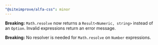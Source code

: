 ```yaml
---
"@siteimprove/alfa-css": minor
---
```


**Breaking:** `Math.resolve` now returns a `Result<Numeric, string>` instead of an `Option`.
Invalid expressions return an error message.

**Breaking:** No resolver is needed for `Math.resolve` on `Number` expressions.
